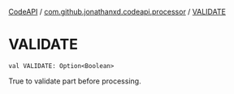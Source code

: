 [CodeAPI](../index.md) / [com.github.jonathanxd.codeapi.processor](index.md) / [VALIDATE](.)

# VALIDATE

`val VALIDATE: Option<Boolean>`

True to validate part before processing.

